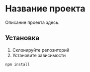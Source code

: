 # Название проекта

Описание проекта здесь.

## Установка

1. Склонируйте репозиторий
2. Установите зависимости

```bash
npm install
